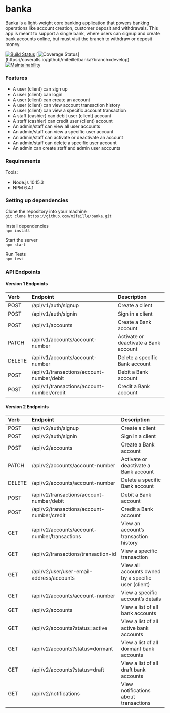# banka

Banka is a light-weight core banking application that powers banking operations like account creation, customer deposit and withdrawals. This app is meant to support a single bank, where users can signup and create bank accounts online, but must visit the branch to withdraw or deposit money.

[![Build Status](https://travis-ci.org/mifeille/banka.svg?branch=develop)](https://travis-ci.org/mifeille/banka)  [![Coverage Status](https://coveralls.io/repos/github/mifeille/banka/badge.svg?)](https://coveralls.io/github/mifeille/banka?branch=develop)  [![Maintainability](https://api.codeclimate.com/v1/badges/6f9d176365640932903b/maintainability)](https://codeclimate.com/github/mifeille/banka/maintainability)


### Features

* A user (client) can sign up 
* A user (client) can login
* A user (client) can create an account
* A user (client) can view account transaction history
* A user (client) can view a specific account transaction
* A staff (cashier) can debit user (client) account
* A staff (cashier) can credit user (client) account
* An admin/staff can view all user accounts
* An admin/staff can view a specific user account
* An admin/staff can activate or deactivate an account
* An admin/staff can delete a specific user account
* An admin can create staff and admin user accounts

### Requirements

Tools:
* Node.js 10.15.3
* NPM 6.4.1

### Setting up dependencies

Clone the repository into your machine  
`git clone https://github.com/mifeille/banka.git`

Install dependencies  
`npm install`

Start the server  
`npm start`

Run Tests  
`npm test`

### API Endpoints

#### Version 1 Endpoints

| Verb          | Endpoint             | Description  |
| :------------- | :--------------------| :-----|
| POST          |  /api/v1/auth/signup  |Create a client |
| POST          |  /api/v1/auth/signin  |Sign in a client |
| POST          |  /api/v1/accounts     |Create a Bank account|
| PATCH         |  /api/v1/accounts/account-number |Activate or deactivate a Bank account|
| DELETE        |  /api/v1/accounts/account-number | Delete a specific Bank account      |
| POST          |  /api/v1/transactions/account-number/debit |Debit a Bank account       |
| POST          |  /api/v1/transactions/account-number/credit | Credit a Bank account      |

#### Version 2 Endpoints

| Verb          | Endpoint             | Description  |
| :------------- | :--------------------| :-----|
| POST          |  /api/v2/auth/signup  |Create a client |
| POST          |  /api/v2/auth/signin  |Sign in a client |
| POST          |  /api/v2/accounts     |Create a Bank account|
| PATCH         |  /api/v2/accounts/account-number |Activate or deactivate a Bank account|
| DELETE        |  /api/v2/accounts/account-number | Delete a specific Bank account      |
| POST          |  /api/v2/transactions/account-number/debit |Debit a Bank account       |
| POST          |  /api/v2/transactions/account-number/credit | Credit a Bank account    |
| GET           |  /api/v2/accounts/account-number/transactions |View an account’s transaction history|
| GET           | /api/v2/transactions/transaction-id |View a specific transaction |
| GET           | /api/v2/user/user-email-address/accounts |View all accounts owned by a specific user (client) |
| GET           | /api/v2/accounts/account-number | View a specific account’s details |
| GET           | /api/v2/accounts | View a list of all bank accounts |
| GET           | /api/v2/accounts?status=active | View a list of all active bank accounts |
| GET           | /api/v2/accounts?status=dormant | View a list of all dormant bank accounts |
| GET           | /api/v2/accounts?status=draft          | View a list of all draft bank accounts|
| GET           | /api/v2/notifications              | View notifications about transactions |

